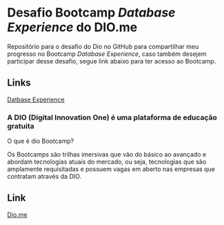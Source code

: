 # Desafio Bootcamp *Database Experience* do DIO.me 
Repositório para o desafio do Dio no GitHub para compartilhar meu progresso no Bootcamp *Database Experience*, caso também desejem participar desse desafio, segue link abaixo para ter acesso ao Bootcamp.

## Links
[Datbase Experience](https://web.dio.me/track/database-experience)

### A DIO (Digital Innovation One) é uma plataforma de educação gratuita

O que é dio Bootcamp?

Os Bootcamps são trilhas imersivas que vão do básico ao avançado e abordam tecnologias atuais do mercado, ou seja, tecnologias que são amplamente requisitadas e possuem vagas em aberto nas empresas que contratam através da DIO.

## Link
[Dio.me](https://www.dio.me/)
